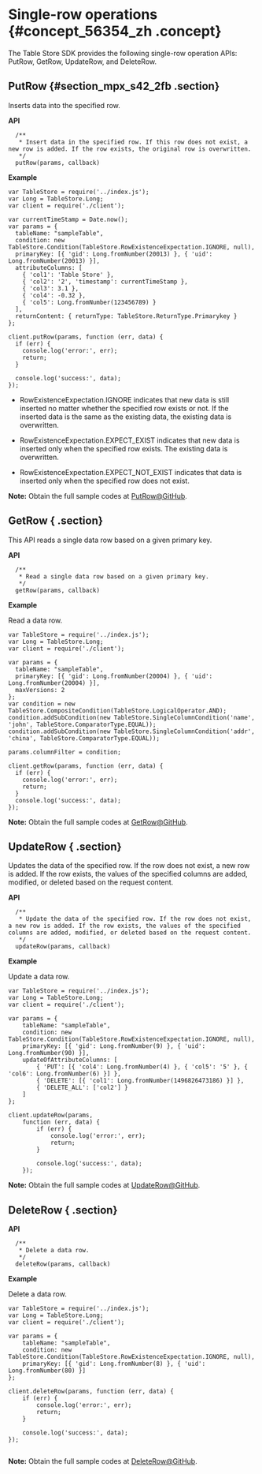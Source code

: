 # Single-row operations {#concept_56354_zh .concept}

The Table Store SDK provides the following single-row operation APIs: PutRow, GetRow, UpdateRow, and DeleteRow.

## PutRow {#section_mpx_s42_2fb .section}

Inserts data into the specified row.

**API**

```
  /**
   * Insert data in the specified row. If this row does not exist, a new row is added. If the row exists, the original row is overwritten.
   */
  putRow(params, callback) 

```

**Example**

```
var TableStore = require('../index.js');
var Long = TableStore.Long;
var client = require('./client');

var currentTimeStamp = Date.now();
var params = {
  tableName: "sampleTable",
  condition: new TableStore.Condition(TableStore.RowExistenceExpectation.IGNORE, null),
  primaryKey: [{ 'gid': Long.fromNumber(20013) }, { 'uid': Long.fromNumber(20013) }],
  attributeColumns: [
    { 'col1': 'Table Store' },
    { 'col2': '2', 'timestamp': currentTimeStamp },
    { 'col3': 3.1 },
    { 'col4': -0.32 },
    { 'col5': Long.fromNumber(123456789) }
  ],
  returnContent: { returnType: TableStore.ReturnType.Primarykey }
};

client.putRow(params, function (err, data) {
  if (err) {
    console.log('error:', err);
    return;
  }

  console.log('success:', data);
});

```

-   RowExistenceExpectation.IGNORE indicates that new data is still inserted no matter whether the specified row exists or not. If the inserted data is the same as the existing data, the existing data is overwritten.

-   RowExistenceExpectation.EXPECT\_EXIST indicates that new data is inserted only when the specified row exists. The existing data is overwritten.

-   RowExistenceExpectation.EXPECT\_NOT\_EXIST indicates that data is inserted only when the specified row does not exist.


**Note:** Obtain the full sample codes at [PutRow@GitHub](https://github.com/aliyun/aliyun-tablestore-nodejs-sdk/blob/master/samples/putRow.js).

## GetRow { .section}

This API reads a single data row based on a given primary key.

**API**

```
  /**
   * Read a single data row based on a given primary key.
   */
  getRow(params, callback)

```

**Example**

Read a data row.

```
var TableStore = require('../index.js');
var Long = TableStore.Long;
var client = require('./client');

var params = {
  tableName: "sampleTable",
  primaryKey: [{ 'gid': Long.fromNumber(20004) }, { 'uid': Long.fromNumber(20004) }],
  maxVersions: 2
};
var condition = new TableStore.CompositeCondition(TableStore.LogicalOperator.AND);
condition.addSubCondition(new TableStore.SingleColumnCondition('name', 'john', TableStore.ComparatorType.EQUAL));
condition.addSubCondition(new TableStore.SingleColumnCondition('addr', 'china', TableStore.ComparatorType.EQUAL));

params.columnFilter = condition;

client.getRow(params, function (err, data) {
  if (err) {
    console.log('error:', err);
    return;
  }
  console.log('success:', data);
});

```

**Note:** Obtain the full sample codes at [GetRow@GitHub](https://github.com/aliyun/aliyun-tablestore-nodejs-sdk/blob/master/samples/getRow.js).

## UpdateRow { .section}

Updates the data of the specified row. If the row does not exist, a new row is added. If the row exists, the values of the specified columns are added, modified, or deleted based on the request content.

**API**

```
  /**
   * Update the data of the specified row. If the row does not exist, a new row is added. If the row exists, the values of the specified columns are added, modified, or deleted based on the request content.
   */
  updateRow(params, callback)

```

**Example**

Update a data row.

```
var TableStore = require('../index.js');
var Long = TableStore.Long;
var client = require('./client');

var params = {
    tableName: "sampleTable",
    condition: new TableStore.Condition(TableStore.RowExistenceExpectation.IGNORE, null),
    primaryKey: [{ 'gid': Long.fromNumber(9) }, { 'uid': Long.fromNumber(90) }],
    updateOfAttributeColumns: [
        { 'PUT': [{ 'col4': Long.fromNumber(4) }, { 'col5': '5' }, { 'col6': Long.fromNumber(6) }] },
        { 'DELETE': [{ 'col1': Long.fromNumber(1496826473186) }] },
        { 'DELETE_ALL': ['col2'] }
    ]
};

client.updateRow(params,
    function (err, data) {
        if (err) {
            console.log('error:', err);
            return;
        }

        console.log('success:', data);
    });

```

**Note:** Obtain the full sample codes at [UpdateRow@GitHub](https://github.com/aliyun/aliyun-tablestore-nodejs-sdk/blob/master/samples/updateRow.js).

## DeleteRow { .section}

**API**

```
  /**
   * Delete a data row.
   */
  deleteRow(params, callback) 

```

**Example**

Delete a data row.

```
var TableStore = require('../index.js');
var Long = TableStore.Long;
var client = require('./client');

var params = {
    tableName: "sampleTable",
    condition: new TableStore.Condition(TableStore.RowExistenceExpectation.IGNORE, null),
    primaryKey: [{ 'gid': Long.fromNumber(8) }, { 'uid': Long.fromNumber(80) }]
};

client.deleteRow(params, function (err, data) {
    if (err) {
        console.log('error:', err);
        return;
    }

    console.log('success:', data);
});


```

**Note:** Obtain the full sample codes at [DeleteRow@GitHub](https://github.com/aliyun/aliyun-tablestore-nodejs-sdk/blob/master/samples/deleteRow.js).

